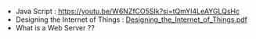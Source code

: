 - Java Script : https://youtu.be/W6NZfCO5SIk?si=tQmYI4LeAYGLQsHc
- Designing the Internet of Things : [Designing_the_Internet_of_Things.pdf](file:///C:/Users/husse/OneDrive/Desktop/Books/Tech%20Books/IOT/Designing_the_Internet_of_Things.pdf)
- What is a Web Server ??